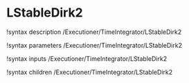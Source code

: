 <!-- MOOSE Documentation Stub: Remove this when content is added. -->

# LStableDirk2

!syntax description /Executioner/TimeIntegrator/LStableDirk2

!syntax parameters /Executioner/TimeIntegrator/LStableDirk2

!syntax inputs /Executioner/TimeIntegrator/LStableDirk2

!syntax children /Executioner/TimeIntegrator/LStableDirk2
